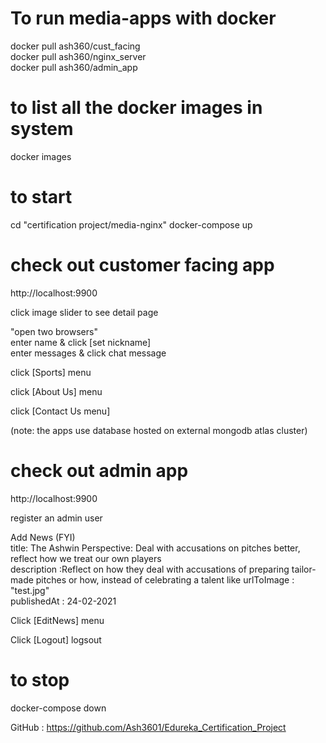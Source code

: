 # To run media-apps with docker

docker pull ash360/cust_facing  
docker pull ash360/nginx_server  
docker pull ash360/admin_app

# to list all the docker images in system

docker images

# to start

cd "certification project/media-nginx"
docker-compose up

# check out customer facing app

http://localhost:9900

click image slider to see detail page

"open two browsers"  
enter name & click [set nickname]  
enter messages & click chat message

click [Sports] menu

click [About Us] menu

click [Contact Us menu]

(note: the apps use database hosted on external mongodb atlas cluster)

# check out admin app

http://localhost:9900

register an admin user

Add News (FYI)  
title: The Ashwin Perspective: Deal with accusations on pitches better, reflect how we treat our own players  
description :Reflect on how they deal with accusations of preparing tailor-made pitches or how, instead of celebrating a talent like
urlToImage : "test.jpg"  
publishedAt : 24-02-2021

Click [EditNews] menu

Click [Logout] logsout

# to stop

docker-compose down

GitHub : https://github.com/Ash3601/Edureka_Certification_Project
